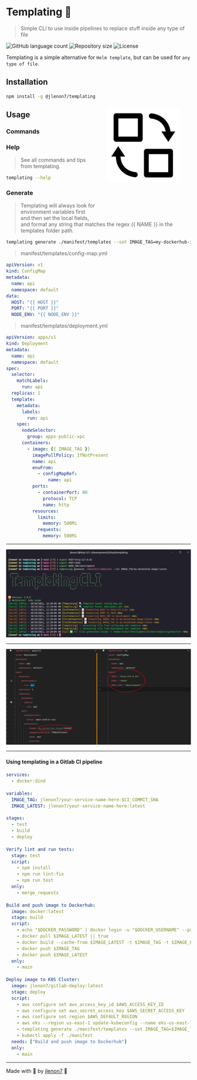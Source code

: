 # Templating 📖

> Simple CLI to use inside pipelines to replace stuff inside any type of file

<p>
  <img alt="GitHub language count" src="https://img.shields.io/github/languages/count/jlenon7/templating?style=for-the-badge&logo=appveyor">

  <img alt="Repository size" src="https://img.shields.io/github/repo-size/jlenon7/templating?style=for-the-badge&logo=appveyor">

  <img alt="License" src="https://img.shields.io/badge/license-MIT-brightgreen?style=for-the-badge&logo=appveyor">
</p>

Templating is a simple alternative for `Helm template`, but can be used for `any type of file`.

<img src=".github/templating.png" width="200px" align="right" hspace="30px" vspace="100px">

## Installation

```bash
npm install -g @jlenon7/templating
```

## Usage

### Commands 

### Help

> See all commands and tips from templating.

```bash
templating --help
```

### Generate

> Templating will always look for environment variables first and then set the local fields, and format 
> any string that matches the regex {{ NAME }} in the templates folder path.

```bash
templating generate ./manifest/templates --set IMAGE_TAG=my-dockerhub-image:latest
```

> manifest/templates/config-map.yml
```yml
apiVersion: v1
kind: ConfigMap
metadata:
  name: api
  namespace: default
data:
  HOST: "{{ HOST }}"
  PORT: "{{ PORT }}"
  NODE_ENV: "{{ NODE_ENV }}"

```

> manifest/templates/deployment.yml
```yml
apiVersion: apps/v1
kind: Deployment
metadata:
  name: api
  namespace: default
spec:
  selector:
    matchLabels:
      run: api
  replicas: 1
  template:
    metadata:
      labels:
        run: api
    spec:
      nodeSelector:
        group: apps-public-vpc
      containers:
        - image: {{ IMAGE_TAG }}
          imagePullPolicy: IfNotPresent
          name: api
          envFrom:
            - configMapRef:
                name: api
          ports:
            - containerPort: 80
              protocol: TCP
              name: http
          resources:
            limits:
              memory: 500Mi
            requests:
              memory: 500Mi
```

---

<p align='center'>
  <img alt="Example" src="./.github/input-example.png">
</p>

---

<p align='center'>
  <img alt="Example" src="./.github/output-example.png">
</p>

---

#### Using templating in a Gitlab CI pipeline

```yaml
services:
  - docker:dind

variables:
  IMAGE_TAG: jlenon7/your-service-name-here:$CI_COMMIT_SHA
  IMAGE_LATEST: jlenon7/your-service-name-here:latest

stages:
  - test
  - build
  - deploy

Verify lint and run tests:
  stage: test
  script:
    - npm install
    - npm run lint:fix
    - npm run test
  only:
    - merge_requests

Build and push image to Dockerhub:
  image: docker:latest
  stage: build
  script:
    - echo "$DOCKER_PASSWORD" | docker login -u "$DOCKER_USERNAME" --password-stdin
    - docker pull $IMAGE_LATEST || true
    - docker build --cache-from $IMAGE_LATEST -t $IMAGE_TAG -t $IMAGE_LATEST .
    - docker push $IMAGE_TAG
    - docker push $IMAGE_LATEST
  only:
    - main

Deploy image to K8S Cluster:
  image: jlenon7/gitlab-deploy:latest
  stage: deploy
  script:
    - aws configure set aws_access_key_id $AWS_ACCESS_KEY_ID
    - aws configure set aws_secret_access_key $AWS_SECRET_ACCESS_KEY
    - aws configure set region $AWS_DEFAULT_REGION
    - aws eks --region us-east-1 update-kubeconfig --name eks-us-east-1-production
    - templating generate ./manifest/templates --set IMAGE_TAG=$IMAGE_TAG
    - kubectl apply -f ./manifest
  needs: ["Build and push image to Dockerhub"]
  only:
    - main
```

---

Made with 🖤 by [jlenon7](https://github.com/jlenon7) :wave:
